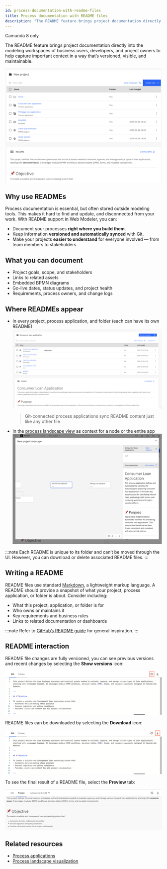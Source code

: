 ```yaml
---
id: process-documentation-with-readme-files
title: Process documentation with README files
description: "The README feature brings project documentation directly into the modeling workspace to help capture important context in a way that’s versioned, visible, and easy to maintain."
---
```


<span class="badge badge--cloud">Camunda 8 only</span>

The README feature brings project documentation directly into the modeling workspaces of business users, developers, and project owners to help capture important context in a way that’s versioned, visible, and maintainable.

![project with readme](img/project-with-readme.png)

## Why use READMEs

Process documentation is essential, but often stored outside modeling tools. This makes it hard to find and update, and disconnected from your work.
With README support in Web Modeler, you can:

- Document your processes **right where you build them**.
- Keep information **versioned and automatically synced** with Git.
- Make your projects **easier to understand** for everyone involved — from team members to stakeholders.

## What you can document

- Project goals, scope, and stakeholders
- Links to related assets
- Embedded BPMN diagrams
- Go-live dates, status updates, and project health
- Requirements, process owners, and change logs

## Where READMEs appear

- In every project, process application, and folder (each can have its own README)
  ![process application with readme](img/process-application-with-readme.png)
  > Git-connected process applications sync README content just like any other file
- In the [process landscape view](../../process-landscape-visualization.md) as context for a node or the entire app
  ![process landscape with readme](img/process-landscape-with-readme.png)

:::note
Each README is unique to its folder and can’t be moved through the UI. However, you can download or delete associated README files.
:::

## Writing a README

README files use standard [Markdown](https://www.markdownguide.org/), a lightweight markup language. A README should provide a snapshot of what your project, process application, or folder is about. Consider including:

- What this project, application, or folder is for
- Who owns or maintains it
- Key requirements and business rules
- Links to related documentation or dashboards

:::note
Refer to [GitHub’s README guide](https://docs.github.com/en/repositories/managing-your-repositorys-settings-and-features/customizing-your-repository/about-readmes) for general inspiration.
:::

## README interaction

README file changes are fully versioned, you can see previous versions and recent changes by selecting the **Show versions** icon:

![view readme versions ](img/view-readme-versions.png)

README files can be downloaded by selecting the **Download** icon:

![download readme](img/download-readme.png)

To see the final result of a README file, select the **Preview** tab:

![readme preview](img/readme-preview.png)

## Related resources

- [Process applications](../../process-applications/process-applications.md)
- [Process landscape visualization](../../process-landscape-visualization.md)
